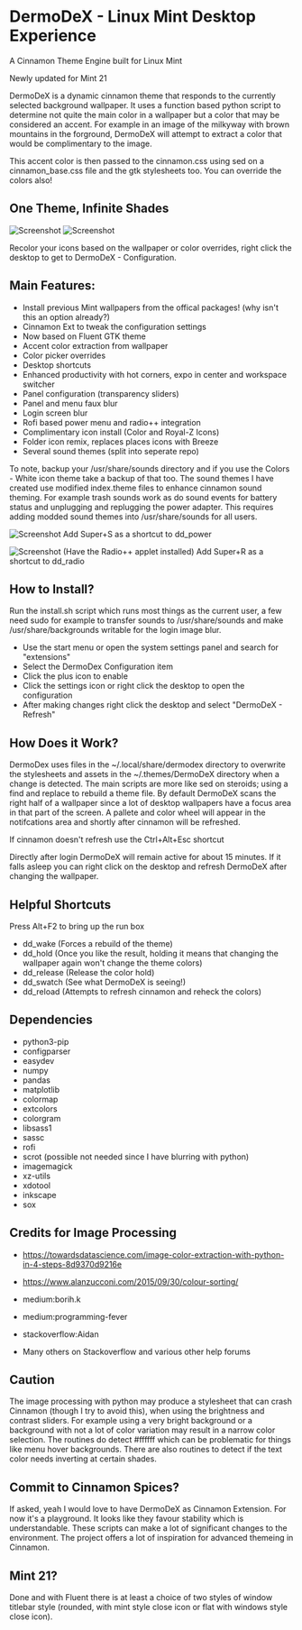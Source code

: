 # DermoDeX - Linux Mint Desktop Experience
A Cinnamon Theme Engine built for Linux Mint

Newly updated for Mint 21

DermoDeX is a dynamic cinnamon theme that responds to the currently selected background wallpaper. It uses a function based python script to determine not quite the main color in a wallpaper but a color that may be considered an accent. For example in an image of the milkyway with brown mountains in the forground, DermoDeX will attempt to extract a color that would be complimentary to the image.

This accent color is then passed to the cinnamon.css using sed on a cinnamon_base.css file and the gtk stylesheets too. You can override the colors also!

## One Theme, Infinite Shades
![Screenshot](https://raw.githubusercontent.com/duracell80/DermoDeX/main/documentation/screens/brown.png)
![Screenshot](https://raw.githubusercontent.com/duracell80/DermoDeX/main/documentation/screens/blue.png)

Recolor your icons based on the wallpaper or color overrides, right click the desktop to get to DermoDeX - Configuration.

## Main Features:
- Install previous Mint wallpapers from the offical packages! (why isn't this an option already?)
- Cinnamon Ext to tweak the configuration settings
- Now based on Fluent GTK theme
- Accent color extraction from wallpaper
- Color picker overrides
- Desktop shortcuts
- Enhanced productivity with hot corners, expo in center and workspace switcher
- Panel configuration (transparency sliders)
- Panel and menu faux blur
- Login screen blur
- Rofi based power menu and radio++ integration
- Complimentary icon install (Color and Royal-Z Icons)
- Folder icon remix, replaces places icons with Breeze
- Several sound themes (split into seperate repo)

To note, backup your /usr/share/sounds directory and if you use the Colors - White icon theme take a backup of that too. The sound themes I have created use modified index.theme files to enhance cinnamon sound theming. For example trash sounds work as do sound events for battery status and unplugging and replugging the power adapter. This requires adding modded sound themes into /usr/share/sounds for all users.

![Screenshot](https://raw.githubusercontent.com/duracell80/DermoDeX/main/documentation/screens/rofi-powermenu.png)
Add Super+S as a shortcut to dd_power

![Screenshot](https://raw.githubusercontent.com/duracell80/DermoDeX/main/documentation/screens/rofi-radio.png)
(Have the Radio++ applet installed) Add Super+R as a shortcut to dd_radio


## How to Install?
Run the install.sh script which runs most things as the current user, a few need sudo for example to transfer sounds to /usr/share/sounds and make /usr/share/backgrounds writable for the login image blur.

- Use the start menu or open the system settings panel and search for "extensions"
- Select the DermoDex Configuration item
- Click the plus icon to enable
- Click the settings icon or right click the desktop to open the configuration
- After making changes right click the desktop and select "DermoDeX - Refresh"

## How Does it Work?
DermoDex uses files in the ~/.local/share/dermodex directory to overwrite the stylesheets and assets in the ~/.themes/DermoDeX directory when a change is detected. The main scripts are more like sed on steroids; using a find and replace to rebuild a theme file. By default DermoDeX scans the right half of a wallpaper since a lot of desktop wallpapers have a focus area in that part of the screen. A pallete and color wheel will appear in the notifcations area and shortly after cinnamon will be refreshed.

If cinnamon doesn't refresh use the Ctrl+Alt+Esc shortcut

Directly after login DermoDeX will remain active for about 15 minutes. If it falls asleep you can right click on the desktop and refresh DermoDeX after changing the wallpaper.

## Helpful Shortcuts
Press Alt+F2 to bring up the run box
- dd_wake (Forces a rebuild of the theme)
- dd_hold (Once you like the result, holding it means that changing the wallpaper again won't change the theme colors)
- dd_release (Release the color hold)
- dd_swatch (See what DermoDeX is seeing!)
- dd_reload (Attempts to refresh cinnamon and reheck the colors)

## Dependencies
- python3-pip
- configparser
- easydev
- numpy
- pandas
- matplotlib
- colormap
- extcolors
- colorgram
- libsass1 
- sassc 
- rofi 
- scrot (possible not needed since I have blurring with python) 
- imagemagick 
- xz-utils 
- xdotool
- inkscape
- sox

## Credits for Image Processing
- https://towardsdatascience.com/image-color-extraction-with-python-in-4-steps-8d9370d9216e
- https://www.alanzucconi.com/2015/09/30/colour-sorting/

- medium:borih.k
- medium:programming-fever
- stackoverflow:Aidan
- Many others on Stackoverflow and various other help forums


## Caution
The image processing with python may produce a stylesheet that can crash Cinnamon (though I try to avoid this), when using the brightness and contrast sliders. For example using a very bright background or a background with not a lot of color variation may result in a narrow color selection. The routines do detect #ffffff which can be problematic for things like menu hover backgrounds. There are also routines to detect if the text color needs inverting at certain shades.

## Commit to Cinnamon Spices?
If asked, yeah I would love to have DermoDeX as Cinnamon Extension. For now it's a playground. It looks like they favour stability which is understandable. These scripts can make a lot of significant changes to the environment. The project offers a lot of inspiration for advanced themeing in Cinnamon.

## Mint 21?
Done and with Fluent there is at least a choice of two styles of window titlebar style (rounded, with mint style close icon or flat with windows style close icon).
